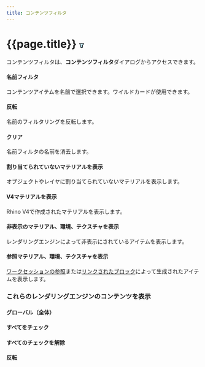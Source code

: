 ```yaml
---
title: コンテンツフィルタ
---
```

<!-- TODO: This is an orphan page, but needs to be linked to from the Material Libraries page -->

# {{page.title}} ![images/contentfilter.png](images/contentfilter.png)
コンテンツフィルタは、**コンテンツフィルタ**ダイアログからアクセスできます。

#### 名前フィルタ
コンテンツアイテムを名前で選択できます。ワイルドカードが使用できます。

#### 反転
名前のフィルタリングを反転します。

#### クリア
名前フィルタの名前を消去します。

#### 割り当てられていないマテリアルを表示
オブジェクトやレイヤに割り当てられていないマテリアルを表示します。

#### V4マテリアルを表示
Rhino V4で作成されたマテリアルを表示します。

#### 非表示のマテリアル、環境、テクスチャを表示
レンダリングエンジンによって非表示にされているアイテムを表示します。

#### 参照マテリアル、環境、テクスチャを表示
[ワークセッションの参照](worksession.html)または[リンクされたブロック](insert.html)によって生成されたアイテムを表示します。

### これらのレンダリングエンジンのコンテンツを表示

#### グローバル（全体）

####  **すべてをチェック**

####  **すべてのチェックを解除**

#### **反転**
